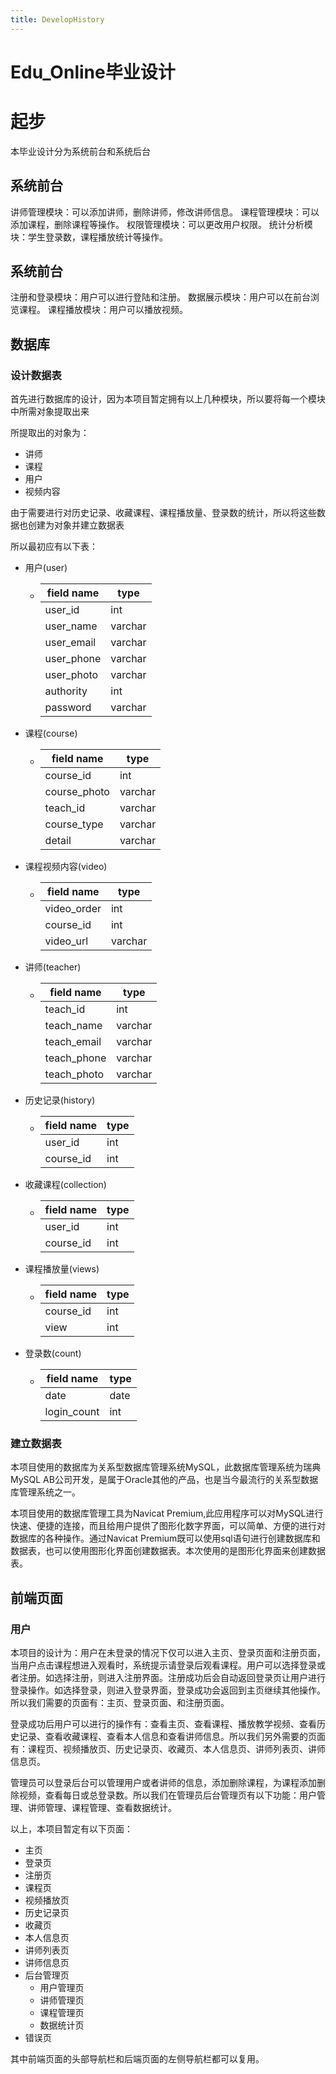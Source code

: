 ```yaml
---
title: DevelopHistory
---
```


# Edu_Online毕业设计

# 起步

本毕业设计分为系统前台和系统后台

## 系统前台

讲师管理模块：可以添加讲师，删除讲师，修改讲师信息。
课程管理模块：可以添加课程，删除课程等操作。
权限管理模块：可以更改用户权限。
统计分析模块：学生登录数，课程播放统计等操作。

## 系统前台

注册和登录模块：用户可以进行登陆和注册。
数据展示模块：用户可以在前台浏览课程。
课程播放模块：用户可以播放视频。



## 数据库

### 设计数据表

首先进行数据库的设计，因为本项目暂定拥有以上几种模块，所以要将每一个模块中所需对象提取出来

所提取出的对象为：

-  讲师
- 课程
- 用户
- 视频内容

由于需要进行对历史记录、收藏课程、课程播放量、登录数的统计，所以将这些数据也创建为对象并建立数据表

所以最初应有以下表：

- 用户(user)

  - | field name | type    |
    | ---------- | ------- |
    | user_id    | int     |
    | user_name  | varchar |
    | user_email | varchar |
    | user_phone | varchar |
    | user_photo | varchar |
    | authority  | int     |
    | password   | varchar |

- 课程(course)

  - | field name   | type    |
    | ------------ | ------- |
    | course_id    | int     |
    | course_photo | varchar |
    | teach_id     | varchar |
    | course_type  | varchar |
    | detail       | varchar |

- 课程视频内容(video)

  - | field name  | type    |
    | ----------- | ------- |
    | video_order | int     |
    | course_id   | int     |
    | video_url   | varchar |

- 讲师(teacher)

  - | field name  | type    |
    | ----------- | ------- |
    | teach_id    | int     |
    | teach_name  | varchar |
    | teach_email | varchar |
    | teach_phone | varchar |
    | teach_photo | varchar |

- 历史记录(history)

  - | field name | type |
    | ---------- | ---- |
    | user_id    | int  |
    | course_id  | int  |

- 收藏课程(collection)

  - | field name | type |
    | ---------- | ---- |
    | user_id    | int  |
    | course_id  | int  |

- 课程播放量(views)

  - | field name | type |
    | ---------- | ---- |
    | course_id  | int  |
    | view       | int  |

- 登录数(count)

  - | field name  | type |
    | ----------- | ---- |
    | date        | date |
    | login_count | int  |

### 建立数据表

本项目使用的数据库为关系型数据库管理系统MySQL，此数据库管理系统为瑞典MySQL AB公司开发，是属于Oracle其他的产品，也是当今最流行的关系型数据库管理系统之一。

本项目使用的数据库管理工具为Navicat Premium,此应用程序可以对MySQL进行快速、便捷的连接，而且给用户提供了图形化数字界面，可以简单、方便的进行对数据库的各种操作。通过Navicat Premium既可以使用sql语句进行创建数据库和数据表，也可以使用图形化界面创建数据表。本次使用的是图形化界面来创建数据表。



## 前端页面

### 用户

本项目的设计为：用户在未登录的情况下仅可以进入主页、登录页面和注册页面，当用户点击课程想进入观看时，系统提示请登录后观看课程。用户可以选择登录或者注册。如选择注册，则进入注册界面。注册成功后会自动返回登录页让用户进行登录操作。如选择登录，则进入登录界面，登录成功会返回到主页继续其他操作。所以我们需要的页面有：主页、登录页面、和注册页面。

登录成功后用户可以进行的操作有：查看主页、查看课程、播放教学视频、查看历史记录、查看收藏课程、查看本人信息和查看讲师信息。所以我们另外需要的页面有：课程页、视频播放页、历史记录页、收藏页、本人信息页、讲师列表页、讲师信息页。

管理员可以登录后台可以管理用户或者讲师的信息，添加删除课程，为课程添加删除视频，查看每日或总登录数。所以我们在管理员后台管理页有以下功能：用户管理、讲师管理、课程管理、查看数据统计。

以上，本项目暂定有以下页面：

- 主页
- 登录页
- 注册页
- 课程页
- 视频播放页
- 历史记录页
- 收藏页
- 本人信息页
- 讲师列表页
- 讲师信息页
- 后台管理页
  - 用户管理页
  - 讲师管理页
  - 课程管理页
  - 数据统计页
- 错误页

其中前端页面的头部导航栏和后端页面的左侧导航栏都可以复用。








